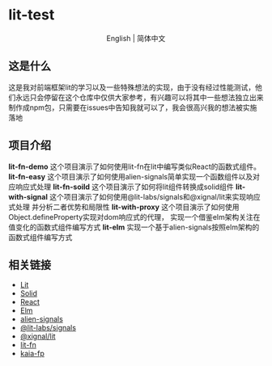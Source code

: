 # lit-test

<p align="center">
    <a herf="./README.md">English</a> | 简体中文
</p>

## 这是什么
这是我对前端框架lit的学习以及一些特殊想法的实现，由于没有经过性能测试，他们永远只会停留在这个仓库中仅供大家参考，有兴趣可以将其中一些想法独立出来制作成npm包，只需要在issues中告知我就可以了，我会很高兴我的想法被实施落地

## 项目介绍
**lit-fn-demo**
这个项目演示了如何使用lit-fn在lit中编写类似React的函数式组件。
**lit-fn-easy**
这个项目演示了如何使用alien-signals简单实现一个函数组件以及对应响应式处理
**lit-fn-soild**
这个项目演示了如何将lit组件转换成solid组件
**lit-with-signal**
这个项目演示了如何使用@lit-labs/signals和@xignal/lit来实现响应式处理
并分析二者优势和局限性
**lit-with-proxy**
这个项目演示了如何使用Object.defineProperty实现对dom响应式的代理，
实现一个借鉴elm架构关注在值变化的函数式组件编写方式
**lit-elm**
实现一个基于alien-signals按照elm架构的函数式组件编写方式

## 相关链接
- [Lit](https://lit.dev/)
- [Solid](https://www.solidjs.com/)
- [React](https://reactjs.org/)
- [Elm](https://elm-lang.org/)
- [alien-signals](https://github.com/stackblitz/alien-signals)
- [@lit-labs/signals](https://www.npmjs.com/package/@lit-labs/signals)
- [@xignal/lit](https://github.com/flamrdevs/xignal/tree/main/packages/xignal-lit)
- [lit-fn](https://github.com/AnNingUI/lit-fn)
- [kaia-fp](https://github.com/AnNingUI/kaia-fp)